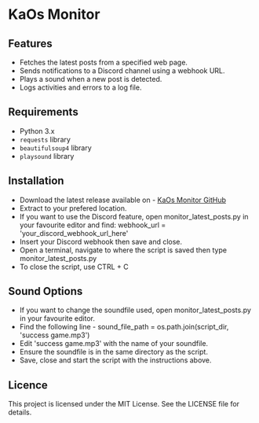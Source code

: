 # KaOs Monitor

## Features

- Fetches the latest posts from a specified web page.
- Sends notifications to a Discord channel using a webhook URL.
- Plays a sound when a new post is detected.
- Logs activities and errors to a log file.

## Requirements

- Python 3.x
- `requests` library
- `beautifulsoup4` library
- `playsound` library

## Installation

- Download the latest release available on - [KaOs Monitor GitHub](https://github.com/phoenix1of1/KaOs-monitor)
- Extract to your prefered location.
- If you want to use the Discord feature, open monitor_latest_posts.py in your favourite editor and find: webhook_url = 'your_discord_webhook_url_here'
- Insert your Discord webhook then save and close.
- Open a terminal, navigate to where the script is saved then type monitor_latest_posts.py
- To close the script, use CTRL + C

## Sound Options

- If you want to change the soundfile used, open monitor_latest_posts.py in your favourite editor.
- Find the following line - sound_file_path = os.path.join(script_dir, 'success game.mp3')
- Edit 'success game.mp3' with the name of your soundfile.
- Ensure the soundfile is in the same directory as the script.
- Save, close and start the script with the instructions above.

## Licence

This project is licensed under the MIT License. See the LICENSE file for details.
